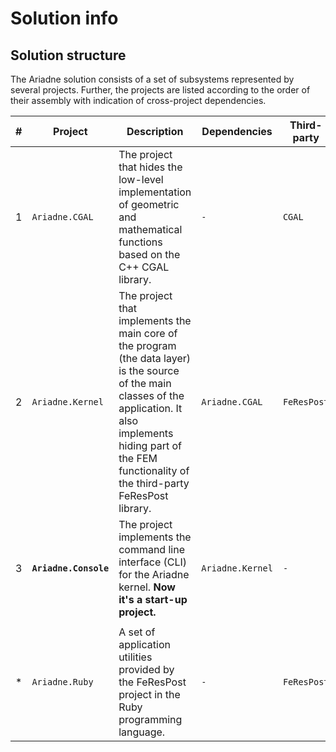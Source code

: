 # Solution info

## Solution structure
The Ariadne solution consists of a set of subsystems represented by several projects.
Further, the projects are listed according to the order of their assembly with indication of cross-project dependencies.

|#| Project | Description | Dependencies | Third-party |
|-| ------- | ----------- | ---------- | ----------- |
|1| `Ariadne.CGAL` | The project that hides the low-level implementation of geometric and mathematical functions based on the C++ CGAL library.| `-` | `CGAL` | 
|2| `Ariadne.Kernel` | The project that implements the main core of the program (the data layer) is the source of the main classes of the application. It also implements hiding part of the FEM functionality of the third-party FeResPost library. | `Ariadne.CGAL` | `FeResPost` |
|3| **`Ariadne.Console`** | The project implements the command line interface (CLI) for the Ariadne kernel. **Now it's a start-up project.** | `Ariadne.Kernel` | `-` |
||
|*| `Ariadne.Ruby` | A set of application utilities provided by the FeResPost project in the Ruby programming language. | `-` | `FeResPost` |
